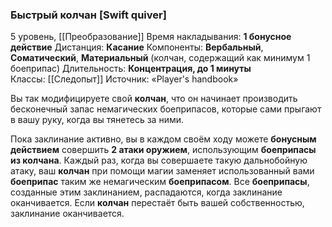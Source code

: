 ### Быстрый колчан [Swift quiver]

5 уровень, [[Преобразование]]
Время накладывания: **1 бонусное действие**
Дистанция: **Касание**
Компоненты: **Вербальный**, **Соматический**, **Материальный** (колчан, содержащий как минимум 1 боеприпас)
Длительность: **Концентрация, до 1 минуты**
Классы: [[Следопыт]]
Источник: «Player's handbook»

Вы так модифицируете свой **колчан**, что он начинает производить бесконечный запас немагических боеприпасов, которые сами прыгают в вашу руку, когда вы тянетесь за ними.

Пока заклинание активно, вы в каждом своём ходу можете **бонусным действием** совершить **2 атаки оружием**, использующим **боеприпасы из колчана**. Каждый раз, когда вы совершаете такую дальнобойную атаку, ваш **колчан** при помощи магии заменяет использованный вами **боеприпас** таким же немагическим **боеприпасом**. Все **боеприпасы**, созданные этим заклинанием, распадаются, когда заклинание оканчивается. Если **колчан** перестаёт быть вашей собственностью, заклинание оканчивается.